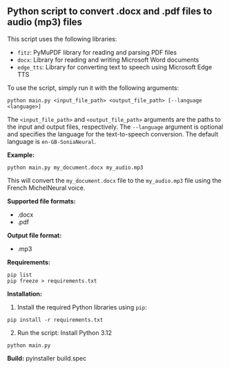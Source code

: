 
## Python script to convert .docx and .pdf files to audio (mp3) files

This script uses the following libraries:

* `fitz`: PyMuPDF library for reading and parsing PDF files
* `docx`: Library for reading and writing Microsoft Word documents
* `edge_tts`: Library for converting text to speech using Microsoft Edge TTS

To use the script, simply run it with the following arguments:

```
python main.py <input_file_path> <output_file_path> [--language <language>]
```

The `<input_file_path>` and `<output_file_path>` arguments are the paths to the input and output files, respectively. The `--language` argument is optional and specifies the language for the text-to-speech conversion. The default language is `en-GB-SoniaNeural`.

**Example:**

```
python main.py my_document.docx my_audio.mp3
```

This will convert the `my_document.docx` file to the `my_audio.mp3` file using the French MichelNeural voice.

**Supported file formats:**

* .docx
* .pdf

**Output file format:**

* .mp3

**Requirements:**

```
pip list
pip freeze > requirements.txt
```

**Installation:**

1. Install the required Python libraries using `pip`:

```
pip install -r requirements.txt
```

2. Run the script:
Install Python 3.12

```
python main.py
```


**Build:**
pyinstaller build.spec